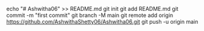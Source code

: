 echo "# Ashwitha06" >> README.md
git init
git add README.md
git commit -m "first commit"
git branch -M main
git remote add origin https://github.com/AshwithaShetty06/Ashwitha06.git
git push -u origin main
